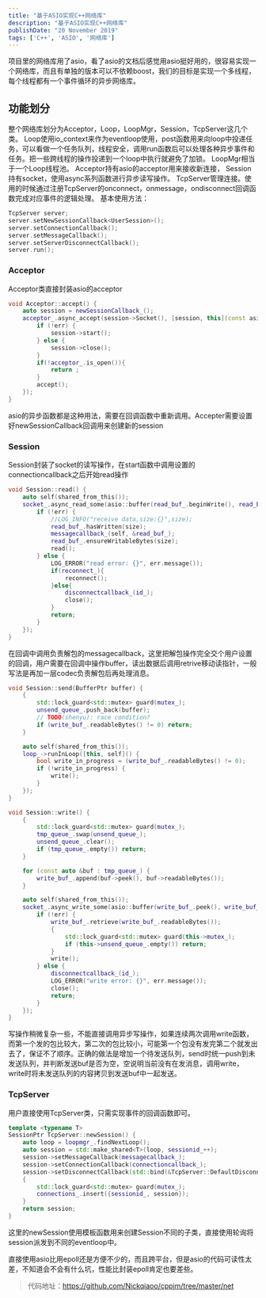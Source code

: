 ```yaml
---
title: "基于ASIO实现C++网络库"
description: "基于ASIO实现C++网络库"
publishDate: "20 November 2019"
tags: ['C++', 'ASIO', '网络库']
---
```


项目里的网络库用了asio，看了asio的文档后感觉用asio挺好用的，很容易实现一个网络库，而且有单独的版本可以不依赖boost，我们的目标是实现一个多线程，每个线程都有一个事件循环的异步网络库。

<!-- more -->

## 功能划分

整个网络库划分为Acceptor，Loop，LoopMgr，Session，TcpServer这几个类。
Loop使用io_context来作为eventloop使用，post函数用来向loop中投递任务，可以看做一个任务队列，线程安全，调用run函数后可以处理各种异步事件和任务。把一些跨线程的操作投递到一个loop中执行就避免了加锁。
LoopMgr相当于一个Loop线程池。
Acceptor持有asio的acceptor用来接收新连接，
Session持有socket，使用async系列函数进行异步读写操作。
TcpServer管理连接。使用的时候通过注册TcpServer的onconnect，onmessage，ondisconnect回调函数完成对应事件的逻辑处理。
基本使用方法：
```c++
TcpServer server;
server.setNewSessionCallback<UserSession>();
server.setConnectionCallback();
server.setMessageCallback();
server.setServerDisconnectCallback();
server.run();
```

### Acceptor

Acceptor类直接封装asio的acceptor
```c++
void Acceptor::accept() {
    auto session = newSessionCallback_();
    acceptor_.async_accept(session->Socket(), [session, this](const asio::error_code &err) {
        if (!err) {
            session->start();
        } else {
            session->close();
        }
        if(!acceptor_.is_open()){        
            return ;
        }
        accept();
    });
}
```
asio的异步函数都是这种用法，需要在回调函数中重新调用。Accepter需要设置好newSessionCallback回调用来创建新的session 

### Session

Session封装了socket的读写操作，在start函数中调用设置的connectioncallback之后开始read操作
```c++
void Session::read() {
    auto self(shared_from_this());
    socket_.async_read_some(asio::buffer(read_buf_.beginWrite(), read_buf_.writableBytes()), [self, this](const asio::error_code &err, size_t size) {
        if (!err) {
            //LOG_INFO("receive data,size:{}",size);
            read_buf_.hasWritten(size);
            messagecallback_(self, &read_buf_);
            read_buf_.ensureWritableBytes(size);
            read();
        } else {
            LOG_ERROR("read error: {}", err.message());
            if(reconnect_){
                reconnect();
            }else{
                disconnectcallback_(id_);
                close();
            }
            return;
        }
    });
}
```
在回调中调用负责解包的messagecallback，这里把解包操作完全交个用户设置的回调，用户需要在回调中操作buffer，读出数据后调用retrive移动读指针，一般写法是再加一层codec负责解包后再处理消息。
```c++
void Session::send(BufferPtr buffer) {
    {
        std::lock_guard<std::mutex> guard(mutex_);
        unsend_queue_.push_back(buffer);
        // TODO(shenyu): race condition?
        if (write_buf_.readableBytes() != 0) return;
    }

    auto self(shared_from_this());
    loop_->runInLoop([this, self]() {
        bool write_in_progress = (write_buf_.readableBytes() != 0);
        if (!write_in_progress) {
            write();
        }
    });
}

void Session::write() {
    {
        std::lock_guard<std::mutex> guard(mutex_);
        tmp_queue_.swap(unsend_queue_);
        unsend_queue_.clear();
        if (tmp_queue_.empty()) return;
    }

    for (const auto &buf : tmp_queue_) {
        write_buf_.append(buf->peek(), buf->readableBytes());
    }

    auto self(shared_from_this());
    socket_.async_write_some(asio::buffer(write_buf_.peek(), write_buf_.readableBytes()), [self, this](const asio::error_code &err, size_t size) {
        if (!err) {
            write_buf_.retrieve(write_buf_.readableBytes());
            {
                std::lock_guard<std::mutex> guard(this->mutex_);
                if (this->unsend_queue_.empty()) return;
            }
            write();
        } else {
            disconnectcallback_(id_);
            LOG_ERROR("write error: {}", err.message());
            close();
            return;
        }
    });
}
```
写操作稍微复杂一些，不能直接调用异步写操作，如果连续两次调用write函数，而第一个发的包比较大，第二次的包比较小，可能第一个包没有发完第二个就发出去了，保证不了顺序。正确的做法是增加一个待发送队列，send时统一push到未发送队列，并判断发送buf是否为空，空说明当前没有在发消息，调用write，write时将未发送队列的内容拷贝到发送buf中一起发送。

### TcpServer

用户直接使用TcpServer类，只需实现事件的回调函数即可。

```c++
template <typename T>
SessionPtr TcpServer::newSession() {
    auto loop = loopmgr_.findNextLoop();
    auto session = std::make_shared<T>(loop, sessionid_++);
    session->setMessageCallback(messagecallback_);
    session->setConnectionCallback(connectioncallback_);
    session->setDisconnectCallback(std::bind(&TcpServer::DefaultDisconnectCallback, this, _1));
    {
        std::lock_guard<std::mutex> guard(mutex_);
        connections_.insert({sessionid_, session});
    }
    return session;
}
```

这里的newSession使用模板函数用来创建Session不同的子类，直接使用轮询将session派发到不同的eventloop中。

直接使用asio比用epoll还是方便不少的，而且跨平台，但是asio的代码可读性太差，不知道会不会有什么坑，性能比封装epoll肯定也要差些。

> 代码地址：https://github.com/Nickqiaoo/cppim/tree/master/net